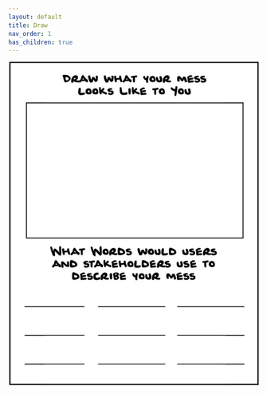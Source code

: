 ```yaml
---
layout: default
title: Draw
nav_order: 1
has_children: true
---
```

![Draw](images/draw-your-mess.png)